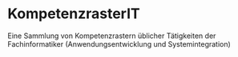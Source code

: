 # KompetenzrasterIT
Eine Sammlung von Kompetenzrastern üblicher Tätigkeiten der Fachinformatiker (Anwendungsentwicklung und Systemintegration)
